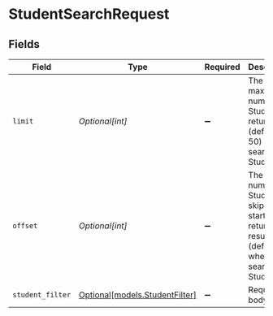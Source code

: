 # StudentSearchRequest


## Fields

| Field                                                                                                 | Type                                                                                                  | Required                                                                                              | Description                                                                                           | Example                                                                                               |
| ----------------------------------------------------------------------------------------------------- | ----------------------------------------------------------------------------------------------------- | ----------------------------------------------------------------------------------------------------- | ----------------------------------------------------------------------------------------------------- | ----------------------------------------------------------------------------------------------------- |
| `limit`                                                                                               | *Optional[int]*                                                                                       | :heavy_minus_sign:                                                                                    | The maximum number of Students to return (default: 50) when searching Students                        | 1                                                                                                     |
| `offset`                                                                                              | *Optional[int]*                                                                                       | :heavy_minus_sign:                                                                                    | The number of Students to skip before starting to return results (default: 0) when searching Students | 0                                                                                                     |
| `student_filter`                                                                                      | [Optional[models.StudentFilter]](../models/studentfilter.md)                                          | :heavy_minus_sign:                                                                                    | Request body                                                                                          |                                                                                                       |